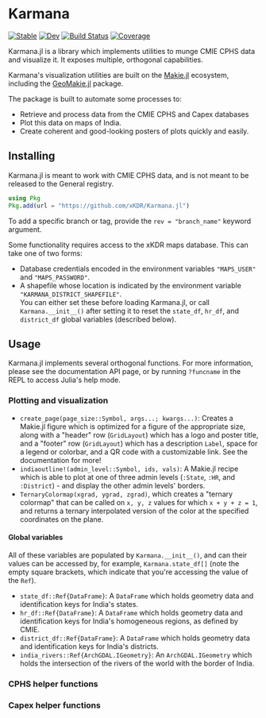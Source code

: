 # Karmana

[![Stable](https://img.shields.io/badge/docs-stable-blue.svg)](https://xKDR.github.io/Karmana.jl/stable/)
[![Dev](https://img.shields.io/badge/docs-dev-blue.svg)](https://xKDR.github.io/Karmana.jl/dev/)
[![Build Status](https://github.com/xKDR/Karmana.jl/actions/workflows/CI.yml/badge.svg?branch=main)](https://github.com/xKDR/Karmana.jl/actions/workflows/CI.yml?query=branch%3Amain)
[![Coverage](https://codecov.io/gh/xKDR/Karmana.jl/branch/main/graph/badge.svg)](https://codecov.io/gh/xKDR/Karmana.jl)

Karmana.jl is a library which implements utilities to munge CMIE CPHS data and visualize it.  It exposes multiple, orthogonal capabilities.

Karmana's visualization utilities are built on the [Makie.jl](https://github.com/MakieOrg/Makie.jl) ecosystem, including the [GeoMakie.jl](https://github.com/MakieOrg/GeoMakie.jl) package.


The package is built to automate some processes to:
- Retrieve and process data from the CMIE CPHS and Capex databases
- Plot this data on maps of India.
- Create coherent and good-looking posters of plots quickly and easily.

## Installing

Karmana.jl is meant to work with CMIE CPHS data, and is not meant to be released to the General registry.

```julia
using Pkg
Pkg.add(url = "https://github.com/xKDR/Karmana.jl")
```

To add a specific branch or tag, provide the `rev = "branch_name"` keyword argument.

Some functionality requires access to the xKDR maps database.  This can take one of two forms:
- Database credentials encoded in the environment variables `"MAPS_USER"` and `"MAPS_PASSWORD"`.
- A shapefile whose location is indicated by the environment variable `"KARMANA_DISTRICT_SHAPEFILE"`.\
You can either set these before loading Karmana.jl, or call `Karmana.__init__()` after setting it to reset the `state_df`, `hr_df`, and `district_df` global variables (described below).

## Usage

Karmana.jl implements several orthogonal functions.  For more information, please see the documentation API page, or by running `?funcname` in the REPL to access Julia's help mode.

### Plotting and visualization

- `create_page(page_size::Symbol, args...; kwargs...)`: Creates a Makie.jl figure which is optimized for a figure of the appropriate size, along with a "header" row (`GridLayout`) which has a logo and poster title, and a "footer" row (`GridLayout`) which has a description `Label`, space for a legend or colorbar, and a QR code with a customizable link.  See the documentation for more!
- `indiaoutline!(admin_level::Symbol, ids, vals)`: A Makie.jl recipe which is able to plot at one of three admin levels (`:State`, `:HR`, and `:District`) - and display the other admin levels' borders.
- `TernaryColormap(xgrad, ygrad, zgrad)`, which creates a "ternary colormap" that can be called on `x, y, z` values for which `x + y + z = 1`, and returns a ternary interpolated version of the color at the specified coordinates on the plane.

#### Global variables

All of these variables are populated by `Karmana.__init__()`, and can their values can be accessed by, for example, `Karmana.state_df[]` (note the empty square brackets, which indicate that you're accessing the value of the `Ref`).

- `state_df::Ref{DataFrame}`: A `DataFrame` which holds geometry data and identification keys for India's states.
- `hr_df::Ref{DataFrame}`: A `DataFrame` which holds geometry data and identification keys for India's homogeneous regions, as defined by CMIE.
- `district_df::Ref{DataFrame}`: A `DataFrame` which holds geometry data and identification keys for India's districts.
- `india_rivers::Ref{ArchGDAL.IGeometry}`: An `ArchGDAL.IGeometry` which holds the intersection of the rivers of the world with the border of India.

### CPHS helper functions

### Capex helper functions

